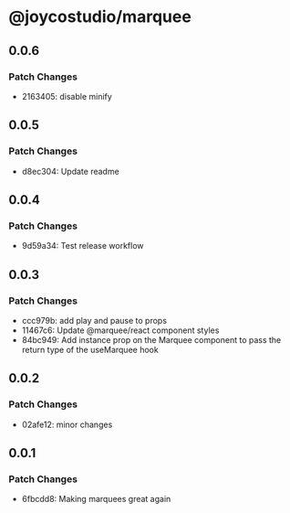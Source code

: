 # @joycostudio/marquee

## 0.0.6

### Patch Changes

- 2163405: disable minify

## 0.0.5

### Patch Changes

- d8ec304: Update readme

## 0.0.4

### Patch Changes

- 9d59a34: Test release workflow

## 0.0.3

### Patch Changes

- ccc979b: add play and pause to props
- 11467c6: Update @marquee/react component styles
- 84bc949: Add instance prop on the Marquee component to pass the return type of the useMarquee hook

## 0.0.2

### Patch Changes

- 02afe12: minor changes

## 0.0.1

### Patch Changes

- 6fbcdd8: Making marquees great again
